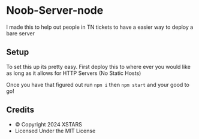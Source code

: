 # Noob-Server-node

I made this to help out people in TN tickets to have a easier way to deploy a bare server

## Setup

To set this up its pretty easy. First deploy this to where ever you would like as long as it allows for HTTP Servers (No Static Hosts)

Once you have that figured out run `npm i` then `npm start` and your good to go!

## Credits

- &copy; Copyright 2024 XSTARS
- Licensed Under the MIT License
